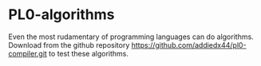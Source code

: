 # PL0-algorithms
Even the most rudamentary of programming languages can do algorithms.
Download from the github repository https://github.com/addiedx44/pl0-compiler.git to test these algorithms.
